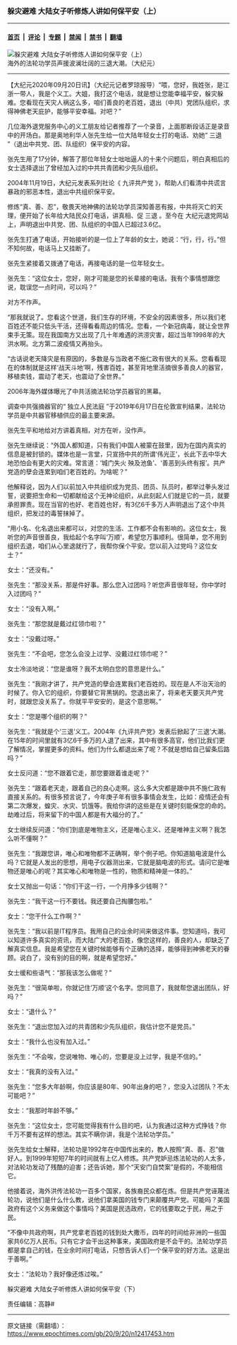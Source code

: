 ### 躲灾避难 大陆女子听修炼人讲如何保平安（上）

---

#### [首页](../../../..?n12417453) &nbsp;|&nbsp; [评论](../../../../../epoch-comment?n12417453) &nbsp;|&nbsp; [专题](../../../../../epoch-special?n12417453) &nbsp;|&nbsp; [禁闻](../../../../../epoch-news?n12417453) &nbsp;|&nbsp; [禁书](../../../../../books?n12417453) &nbsp;|&nbsp; [翻墙](https://github.com/gfw-breaker/nogfw/blob/master/README.md?n12417453)


<div><img alt="躲灾避难 大陆女子听修炼人讲如何保平安（上）" class="attachment-djy_600_400 size-djy_600_400 wp-post-image" src="https://i.epochtimes.com/assets/uploads/2020/09/content_578-26-01-600x400.jpg"/>
<div class="caption">
 海外的法轮功学员声援波澜壮阔的三退大潮。（大纪元）
</div></div><hr/><div class="post_content" id="artbody" itemprop="articleBody">
 <!-- article content begin -->
 <p>
  【大纪元2020年09月20日讯】（大纪元记者罗琼报导）“喂，您好，我姓张，是江浙一带人，我是个义工。大姐，我打这个电话，就是想让您能幸福平安，躲灾躲难。您看现在天灾人祸这么多，咱们善良的老百姓，退出（中共）党团队组织，求得神佛老天庇护，能够平安幸福。对吧？”
 </p>
 <p>
  几位海外退党服务中心的义工朋友给记者推荐了一个录音，上面那断段话正是录音中的开场白。那是奥地利华人张先生给一位大陆年轻女士打的电话、劝她“
  <ok href="https://www.epochtimes.com/gb/tag/%E4%B8%89%E9%80%80.html">
   三退
  </ok>
  ”（退出中共党、团、队组织）保平安的内容。
 </p>
 <p>
  张先生用了17分钟，解答了那位年轻女士咄咄逼人的十来个问题后，明白真相后的女士选择退出了曾经加入过的中共共青团和少先队组织。
 </p>
 <p>
  2004年11月19日，大纪元发表系列社论《
  <ok href="https://www.epochtimes.com/gb/nf3541.htm">
   九评共产党
  </ok>
  》，帮助人们看清中共谎言暴政的邪恶本性，退出中共组织保平安。
 </p>
 <p>
  修炼“真、善、忍”，敬畏天地神佛的法轮功学员深知善恶有报，中共将灭亡的天理，便开始了长年给大陆民众打电话，讲真相、促
  <ok href="https://www.epochtimes.com/gb/tag/%E4%B8%89%E9%80%80.html">
   三退
  </ok>
  。至今在
  <ok href="https://tuidang.epochtimes.com/">
   大纪元退党网站
  </ok>
  上，声明退出中共党、团、队组织的中国人已超过3.6亿。
 </p>
 <p>
  张先生打通了电话，开始接听的是一位上了年龄的女士，她说：“行，行，行。”但不知何故，电话马上又挂断了。
 </p>
 <p>
  张先生紧接着又拨通了电话，再接电话的是一位年轻女士。
 </p>
 <p>
  张先生：“这位女士，您好，刚才可能是您的长辈接的电话。我有个事情想跟您说，耽误您一点时间，可以吗？”
 </p>
 <p>
  对方不作声。
 </p>
 <p>
  “那我就说了。您看这个世道，我们生存的环境，不安全的因素很多，所以我们老百姓还不能只低头干活，还得看看周边的情况。您看，一个新冠病毒，就让全世界束手无策。现在我国南方又出现了几十年难遇的洪涝灾害，超过当年1998年的大洪水啊。北方第二波疫情又再抬头。
 </p>
 <p>
  “古话说老天降灾是有原因的，多数是与当政者不施仁政有很大的关系。您看看现在的体制就是这样‘战天斗地’啊，残害百姓，甚至背地里活摘很多善良人的器官，移植卖钱，震动了老天，也震动了全世界。”
 </p>
 <p>
  2006年海外媒体曝光了中共活摘法轮功学员器官的黑幕。
 </p>
 <p>
  调查中共强摘器官的“
  <ok href="https://chinatribunal.com/">
   独立人民法庭
  </ok>
  ”于2019年6月17日在伦敦宣判结果，法轮功学员是中共器官移植供应的最主要来源。
 </p>
 <p>
  张先生平和地给对方讲着真相，对方在听，没作声。
 </p>
 <p>
  张先生继续说：“外国人都知道，只有我们中国人被蒙在鼓里，因为在国内真实的信息是被封锁的。媒体也是一言堂，只宣扬中共的所谓‘伟光正’，长此下去中华大地恐怕会有更大的灾难。常言道：‘城门失火 殃及池鱼’、‘善恶到头终有报’。共产党造的孽会连累到咱们老百姓的。为啥呢？”
 </p>
 <p>
  他解释说，因为人们以前加入中共组织成为党员、团员、队员时，都举过拳头发过誓，说要把生命和一切都献给这个无神论组织，从此刻起人们就是它的一员，就要承担罪责。现在当官的也好、老百姓也好，有3亿6千多万人声明退出了这个中共组织，把发过的毒誓抹掉了。
 </p>
 <p>
  “用小名、化名退出来都可以，对您的生活、工作都不会有影响的。这位女士，我听您的声音很善良，我给起个名字叫‘万顺’，希望您万事顺利。很简单，您不用到组织去退，咱们从心里退就行了，我帮你保个平安。您以前入过党吗？这位女士？”
 </p>
 <p>
  女士：“还没有。”
 </p>
 <p>
  张先生：“那没关系，那是件好事。那么您入过团吗？听您声音很年轻，你中学时入过团吗？”
 </p>
 <p>
  女士：“没有入啊。”
 </p>
 <p>
  张先生：“那您就是戴过红领巾啦？”
 </p>
 <p>
  女士：“没戴过呀。”
 </p>
 <p>
  张先生：“不会吧，您怎么会没上过学、没戴过红领巾呢？”
 </p>
 <p>
  女士冷淡地说：“您是谁呀？我不太明白您的意思是什么。”
 </p>
 <p>
  张先生：“我刚才讲了，共产党造的孽会连累我们老百姓的。现在是人不治天治的时候了。你入它的组织，你要替它背黑锅的。您退出来了，将来老天要灭共产党时，就跟您没关系了。你就平平安安的，是这个意思啊。”
 </p>
 <p>
  女士：“您是哪个组织的啊？”
 </p>
 <p>
  张先生：“我就是个‘三退’义工。2004年《九评共产党》发表后掀起了‘三退’大潮。在15年的时间里就有3亿6千多万的人退了出来，其中有很多高官，他们比我们更了解情况，掌握更多的资料。他们为什么都退出来了呢？不就是想给自己留条后路吗？”
 </p>
 <p>
  女士反问道：“您不跟着它走，那您要跟着谁走呢？”
 </p>
 <p>
  张先生：“跟着老天走，跟着自己的良心走啊。这么多大灾都是跟中共不施仁政有直接关系的。有很多预言说了，今年庚子年有很多事情会发生，比如：疫情还会有第二次爆发，蝗灾、水灾、饥饿等。我给你讲的这些是在关键时刻能保您的命的。劫难过后，将来留下的中国人都是有大福分的了。”
 </p>
 <p>
  女士继续反问道：“你们到底是唯物主义，还是唯心主义、还是唯神主义啊？我怎么听不懂啊？”
 </p>
 <p>
  张先生：“我跟您讲，唯心和唯物都不正确啊，举个例子吧。你知道脑电波是什么吗？它就是人发出的思想，用电子仪器测出来，它就是脑电波的形式。请问它是唯物还是唯心的呢？其实唯心和唯物是一性的，物质和精神是一体的。”
 </p>
 <p>
  女士又抛出一句话：“你们干这一行，一个月挣多少钱啊？”
 </p>
 <p>
  张先生：“我干这一行不要钱。我还要自己掏腰包啦。”
 </p>
 <p>
  女士：“您干什么工作啊？”
 </p>
 <p>
  张先生：“我以前是IT程序员。我用自己的业余时间来做这件事。您知道吗，我可以知道许多真实的资讯，而大陆广大的老百姓，像您这样的，善良的人，却缺乏了解真实信息。我是希望您在关键时候能够有个正确的选择，能够得到神佛老天的眷顾。说白了，没有别的目的啊，就是希望您好。”
 </p>
 <p>
  女士缓和些语气：“那我该怎么做呢？”
 </p>
 <p>
  张先生：“很简单啦，你就记住‘万顺’这个名字。您同意了，我就帮您退出团队，好吗？”
 </p>
 <p>
  女士：“退什么？”
 </p>
 <p>
  张先生：“退出您加入过的共青团和少先队组织，我估计您不是党员。”
 </p>
 <p>
  女士：“我什么也没有加入过。”
 </p>
 <p>
  张先生：“不会唉，您说唯物、唯心的，您要是没上过学，我是不信的。”
 </p>
 <p>
  女士：“我真的没有入过。”
 </p>
 <p>
  张先生：“您多大年龄啊，你应该是80年、90年出身的吧？，您没入过团队？不太可能吧？”
 </p>
 <p>
  女士：“我那时年龄不够。”
 </p>
 <p>
  张先生：“这位女士，您可能觉得我有什么目的吧，认为我通过这种方式挣钱？你千万不要有这样的想法。其实不瞒你讲，我是个法轮功学员。”
 </p>
 <p>
  张先生给女士解释，法轮功是1992年在中国传出来的，教人按照“真、善、忍”做好人。到1999年短短7年的时间就有上亿人修炼。共产党妒忌炼法轮功的人太多，对法轮功发动了残酷的迫害；还告诉她，那个“天安门自焚案”是假的，不能相信它。
 </p>
 <p>
  他接着说，海外洪传法轮功一百多个国家，各族裔民众都在炼。但是共产党诬蔑法轮功，说他们是什么什么教，说他们拿美国的钱专门来颠覆共产党。可能吗？美国政府有这个义务来做这个事情吗？美国是民选政府，它的钱要取之于民，用之于民。
 </p>
 <p>
  “不像中共政府啊，共产党拿老百姓的钱到处大撒币，四年的时间给非洲的一些国家共6亿万人民币。只有它才会干出这种事来，美国政府是不会干的。法轮功学员都是拿自己的钱，在业余时间打电话，只想告诉人们一个保平安的好方法。这是出于善啊。”
 </p>
 <p>
  女士：“法轮功？我好像还炼过唉。”
 </p>
 <p>
  <ok href="https://www.epochtimes.com/gb/20/9/21/n12420139.htm">
   躲灾避难 大陆女子听修炼人讲如何保平安（下）
  </ok>
 </p>
 <p>
  责任编辑：高静#
 </p>
 <!-- article content end -->
 <div id="below_article_ad">
 </div>
</div>


---

原文链接（需翻墙）：https://www.epochtimes.com/gb/20/9/20/n12417453.htm